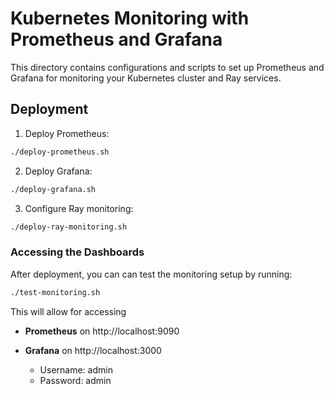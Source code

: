 # Kubernetes Monitoring with Prometheus and Grafana

This directory contains configurations and scripts to set up Prometheus and Grafana for monitoring your Kubernetes cluster and Ray services.

## Deployment

1. Deploy Prometheus:

```bash
./deploy-prometheus.sh
```

2. Deploy Grafana:

```bash
./deploy-grafana.sh
```

3. Configure Ray monitoring:

```bash
./deploy-ray-monitoring.sh
```

### Accessing the Dashboards

After deployment, you can can test the monitoring setup by running:

```bash
./test-monitoring.sh
```

This will allow for accessing

- **Prometheus** on http://localhost:9090

- **Grafana** on http://localhost:3000
  - Username: admin
  - Password: admin
